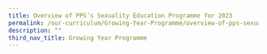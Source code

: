 ```yaml
---
title: Overview of PPS’s Sexuality Education Programme for 2023
permalink: /our-curriculum/Growing-Year-Programme/overview-of-pps-sexuality-education-programme-for-2023/
description: ""
third_nav_title: Growing Year Programme
---
```

